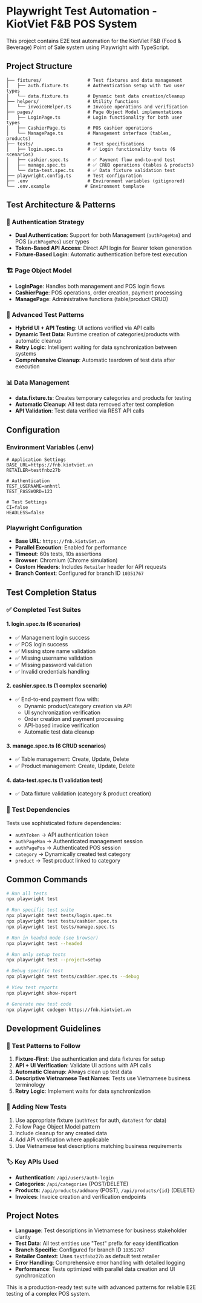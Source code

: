 # Playwright Test Automation - KiotViet F&B POS System

This project contains E2E test automation for the KiotViet F&B (Food & Beverage) Point of Sale system using Playwright with TypeScript.

## Project Structure

```
├── fixtures/                 # Test fixtures and data management
│   ├── auth.fixture.ts       # Authentication setup with two user types
│   └── data.fixture.ts       # Dynamic test data creation/cleanup
├── helpers/                  # Utility functions
│   └── invoiceHelper.ts      # Invoice operations and verification
├── pages/                    # Page Object Model implementations
│   ├── LoginPage.ts          # Login functionality for both user types
│   ├── CashierPage.ts        # POS cashier operations
│   └── ManagePage.ts         # Management interface (tables, products)
├── tests/                    # Test specifications
│   ├── login.spec.ts         # ✅ Login functionality tests (6 scenarios)
│   ├── cashier.spec.ts       # ✅ Payment flow end-to-end test
│   ├── manage.spec.ts        # ✅ CRUD operations (tables & products)
│   └── data-test.spec.ts     # ✅ Data fixture validation test
├── playwright.config.ts      # Test configuration
├── .env                      # Environment variables (gitignored)
└── .env.example             # Environment template
```

## Test Architecture & Patterns

### 🔐 Authentication Strategy
- **Dual Authentication**: Support for both Management (`authPageMan`) and POS (`authPagePos`) user types
- **Token-Based API Access**: Direct API login for Bearer token generation
- **Fixture-Based Login**: Automatic authentication before test execution

### 🏗️ Page Object Model
- **LoginPage**: Handles both management and POS login flows
- **CashierPage**: POS operations, order creation, payment processing
- **ManagePage**: Administrative functions (table/product CRUD)

### 🎯 Advanced Test Patterns
- **Hybrid UI + API Testing**: UI actions verified via API calls
- **Dynamic Test Data**: Runtime creation of categories/products with automatic cleanup
- **Retry Logic**: Intelligent waiting for data synchronization between systems
- **Comprehensive Cleanup**: Automatic teardown of test data after execution

### 📊 Data Management
- **data.fixture.ts**: Creates temporary categories and products for testing
- **Automatic Cleanup**: All test data removed after test completion
- **API Validation**: Test data verified via REST API calls

## Configuration

### Environment Variables (.env)
```env
# Application Settings
BASE_URL=https://fnb.kiotviet.vn
RETAILER=testfnbz27b

# Authentication
TEST_USERNAME=anhntl
TEST_PASSWORD=123

# Test Settings
CI=false
HEADLESS=false
```

### Playwright Configuration
- **Base URL**: `https://fnb.kiotviet.vn`
- **Parallel Execution**: Enabled for performance
- **Timeout**: 60s tests, 10s assertions
- **Browser**: Chromium (Chrome simulation)
- **Custom Headers**: Includes `Retailer` header for API requests
- **Branch Context**: Configured for branch ID `10351767`

## Test Completion Status

### ✅ Completed Test Suites

#### 1. **login.spec.ts** (6 scenarios)
- ✅ Management login success
- ✅ POS login success
- ✅ Missing store name validation
- ✅ Missing username validation
- ✅ Missing password validation
- ✅ Invalid credentials handling

#### 2. **cashier.spec.ts** (1 complex scenario)
- ✅ End-to-end payment flow with:
  - Dynamic product/category creation via API
  - UI synchronization verification
  - Order creation and payment processing
  - API-based invoice verification
  - Automatic test data cleanup

#### 3. **manage.spec.ts** (6 CRUD scenarios)
- ✅ Table management: Create, Update, Delete
- ✅ Product management: Create, Update, Delete

#### 4. **data-test.spec.ts** (1 validation test)
- ✅ Data fixture validation (category & product creation)

### 🔄 Test Dependencies
Tests use sophisticated fixture dependencies:
- `authToken` → API authentication token
- `authPageMan` → Authenticated management session
- `authPagePos` → Authenticated POS session
- `category` → Dynamically created test category
- `product` → Test product linked to category

## Common Commands

```bash
# Run all tests
npx playwright test

# Run specific test suite
npx playwright test tests/login.spec.ts
npx playwright test tests/cashier.spec.ts
npx playwright test tests/manage.spec.ts

# Run in headed mode (see browser)
npx playwright test --headed

# Run only setup tests
npx playwright test --project=setup

# Debug specific test
npx playwright test tests/cashier.spec.ts --debug

# View test reports
npx playwright show-report

# Generate new test code
npx playwright codegen https://fnb.kiotviet.vn
```

## Development Guidelines

### 🎯 Test Patterns to Follow
1. **Fixture-First**: Use authentication and data fixtures for setup
2. **API + UI Verification**: Validate UI actions with API calls
3. **Automatic Cleanup**: Always clean up test data
4. **Descriptive Vietnamese Test Names**: Tests use Vietnamese business terminology
5. **Retry Logic**: Implement waits for data synchronization

### 🔧 Adding New Tests
1. Use appropriate fixture (`authTest` for auth, `dataTest` for data)
2. Follow Page Object Model pattern
3. Include cleanup for any created data
4. Add API verification where applicable
5. Use Vietnamese test descriptions matching business requirements

### 🏷️ Key APIs Used
- **Authentication**: `/api/users/auth-login`
- **Categories**: `/api/categories` (POST/DELETE)
- **Products**: `/api/products/addmany` (POST), `/api/products/{id}` (DELETE)
- **Invoices**: Invoice creation and verification endpoints

## Project Notes

- **Language**: Test descriptions in Vietnamese for business stakeholder clarity
- **Test Data**: All test entities use "Test" prefix for easy identification
- **Branch Specific**: Configured for branch ID `10351767`
- **Retailer Context**: Uses `testfnbz27b` as default test retailer
- **Error Handling**: Comprehensive error handling with detailed logging
- **Performance**: Tests optimized with parallel data creation and UI synchronization

This is a production-ready test suite with advanced patterns for reliable E2E testing of a complex POS system.